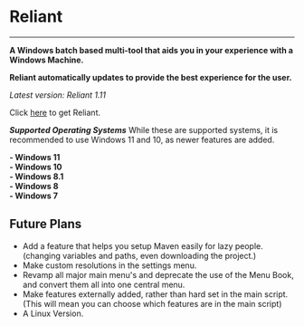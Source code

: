 # Reliant

----------------------------------------------------------------------------------------------

**A Windows batch based multi-tool that aids you in your experience with a Windows Machine.** 

**Reliant automatically updates to provide the best experience for the user.**

*Latest version: Reliant 1.11*

Click [here](https://github.com/ArcaneCiCi/Reliant/releases/latest) to get Reliant.

***Supported Operating Systems***
While these are supported systems, it is recommended to use Windows 11 and 10, as newer features are added.

**- Windows 11**
<br>
**- Windows 10**
<br>
**- Windows 8.1**
<br>
**- Windows 8**
<br>
**- Windows 7**

## Future Plans

- Add a feature that helps you setup Maven easily for lazy people. (changing variables and paths, even downloading the project.)
- Make custom resolutions in the settings menu.
- Revamp all major main menu's and deprecate the use of the Menu Book, and convert them all into one central menu.
- Make features externally added, rather than hard set in the main script. (This will mean you can choose which features are in the main script)
- A Linux Version.
